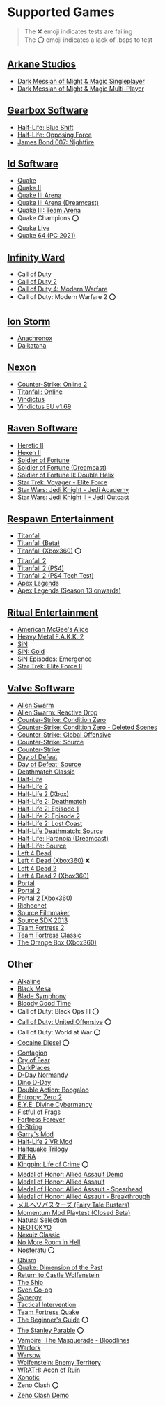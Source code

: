 # Supported Games

> The :x: emoji indicates tests are failing  
> The :o: emoji indicates a lack of .bsps to test


<!-- TODO: Coverage Ratings -->
<!-- TODO: Icons -->
<!-- TODO: Integrate w/ docs sql db -->

## [Arkane Studios](https://github.com/snake-biscuits/bsp_tool/tree/master/bsp_tool/branches/arkane)
 - [Dark Messiah of Might & Magic Singleplayer](https://github.com/snake-biscuits/bsp_tool/tree/master/bsp_tool/branches/arkane/dark_messiah_sp.py)
 - [Dark Messiah of Might & Magic Multi-Player](https://github.com/snake-biscuits/bsp_tool/tree/master/bsp_tool/branches/arkane/dark_messiah_mp.py)


## [Gearbox Software](https://github.com/snake-biscuits/bsp_tool/tree/master/bsp_tool/branches/gearbox)
 - [Half-Life: Blue Shift](https://github.com/snake-biscuits/bsp_tool/tree/master/bsp_tool/branches/gearbox/blue_shift.py)
 - [Half-Life: Opposing Force](https://github.com/snake-biscuits/bsp_tool/tree/master/bsp_tool/branches/valve/goldsrc.py)
 - [James Bond 007: Nightfire](https://github.com/snake-biscuits/bsp_tool/tree/master/bsp_tool/branches/gearbox/nightfire.py)


## [Id Software](https://github.com/snake-biscuits/bsp_tool/tree/master/bsp_tool/branches/id_software)
 - [Quake](https://github.com/snake-biscuits/bsp_tool/tree/master/bsp_tool/branches/id_software/quake.py)
 - [Quake II](https://github.com/snake-biscuits/bsp_tool/tree/master/bsp_tool/branches/id_software/quake2.py)
 - [Quake III Arena](https://github.com/snake-biscuits/bsp_tool/tree/master/bsp_tool/branches/id_software/quake3.py)
 - [Quake III Arena (Dreamcast)](https://github.com/snake-biscuits/bsp_tool/tree/master/bsp_tool/branches/id_software/quake3.py)
 - [Quake III: Team Arena](https://github.com/snake-biscuits/bsp_tool/tree/master/bsp_tool/branches/id_software/quake3.py)
 - Quake Champions :o:
 - [Quake Live](https://github.com/snake-biscuits/bsp_tool/tree/master/bsp_tool/branches/id_software/quake3.py)
 - [Quake 64 (PC 2021)](https://github.com/snake-biscuits/bsp_tool/tree/master/bsp_tool/branches/id_software/quake64.py)


## [Infinity Ward](https://github.com/snake-biscuits/bsp_tool/tree/master/bsp_tool/branches/infinity_ward)
 - [Call of Duty](https://github.com/snake-biscuits/bsp_tool/tree/master/bsp_tool/branches/infinity_ward/call_of_duty1.py)
 - [Call of Duty 2](https://github.com/snake-biscuits/bsp_tool/tree/master/bsp_tool/branches/infinity_ward/call_of_duty2.py)
 - [Call of Duty 4: Modern Warfare](https://github.com/snake-biscuits/bsp_tool/tree/master/bsp_tool/branches/infinity_ward/modern_warfare.py)
 - Call of Duty: Modern Warfare 2 :o:


## [Ion Storm](https://github.com/snake-biscuits/bsp_tool/tree/master/bsp_tool/branches/ion_storm)
 - [Anachronox](https://github.com/snake-biscuits/bsp_tool/tree/master/bsp_tool/branches/id_software/quake2.py)
 - [Daikatana](https://github.com/snake-biscuits/bsp_tool/tree/master/bsp_tool/branches/ion_storm/daikatana.py)


## [Nexon](https://github.com/snake-biscuits/bsp_tool/tree/master/bsp_tool/branches/nexon)
 - [Counter-Strike: Online 2](https://github.com/snake-biscuits/bsp_tool/tree/master/bsp_tool/branches/nexon/cso2.py)
 - [Titanfall: Online](https://github.com/snake-biscuits/bsp_tool/tree/master/bsp_tool/branches/respawn/titanfall.py)
 - [Vindictus](https://github.com/snake-biscuits/bsp_tool/tree/master/bsp_tool/branches/nexon/vindictus.py)
 - [Vindictus EU v1.69](https://github.com/snake-biscuits/bsp_tool/tree/master/bsp_tool/branches/nexon/vindictus69.py)


## [Raven Software](https://github.com/snake-biscuits/bsp_tool/tree/master/bsp_tool/branches/raven)
 - [Heretic II](https://github.com/snake-biscuits/bsp_tool/tree/master/bsp_tool/branches/id_software/quake2.py)
 - [Hexen II](https://github.com/snake-biscuits/bsp_tool/tree/master/bsp_tool/branches/raven/hexen2.py)
 - [Soldier of Fortune](https://github.com/snake-biscuits/bsp_tool/tree/master/bsp_tool/branches/raven/soldier_of_fortune.py)
 - [Soldier of Fortune (Dreamcast)](https://github.com/snake-biscuits/bsp_tool/tree/master/bsp_tool/branches/raven/soldier_of_fortune.py)
 - [Soldier of Fortune II: Double Helix](https://github.com/snake-biscuits/bsp_tool/tree/master/bsp_tool/branches/raven/soldier_of_fortune2.py)
 - [Star Trek: Voyager - Elite Force](https://github.com/snake-biscuits/bsp_tool/tree/master/bsp_tool/branches/id_software/quake3.py)
 - [Star Wars: Jedi Knight - Jedi Academy](https://github.com/snake-biscuits/bsp_tool/tree/master/bsp_tool/branches/raven/soldier_of_fortune2.py)
 - [Star Wars: Jedi Knight II - Jedi Outcast](https://github.com/snake-biscuits/bsp_tool/tree/master/bsp_tool/branches/raven/soldier_of_fortune2.py)


## [Respawn Entertainment](https://github.com/snake-biscuits/bsp_tool/tree/master/bsp_tool/branches/respawn)
 - [Titanfall](https://github.com/snake-biscuits/bsp_tool/tree/master/bsp_tool/branches/respawn/titanfall.py)
 - [Titanfall (Beta)](https://github.com/snake-biscuits/bsp_tool/tree/master/bsp_tool/branches/respawn/titanfall.py)
 - [Titanfall (Xbox360)](https://github.com/snake-biscuits/bsp_tool/tree/master/bsp_tool/branches/respawn/titanfall_x360.py) :o:
 - [Titanfall 2](https://github.com/snake-biscuits/bsp_tool/tree/master/bsp_tool/branches/respawn/titanfall2.py)
 - [Titanfall 2 (PS4)](https://github.com/snake-biscuits/bsp_tool/tree/master/bsp_tool/branches/respawn/titanfall2.py)
 - [Titanfall 2 (PS4 Tech Test)](https://github.com/snake-biscuits/bsp_tool/tree/master/bsp_tool/branches/respawn/titanfall2.py)
 - [Apex Legends](https://github.com/snake-biscuits/bsp_tool/tree/master/bsp_tool/branches/respawn/apex_legends.py)
 - [Apex Legends (Season 13 onwards)](https://github.com/snake-biscuits/bsp_tool/tree/master/bsp_tool/branches/respawn/apex_legends13.py)


## [Ritual Entertainment](https://github.com/snake-biscuits/bsp_tool/tree/master/bsp_tool/branches/ritual)
 - [American McGee's Alice](https://github.com/snake-biscuits/bsp_tool/tree/master/bsp_tool/branches/ritual/fakk2.py)
 - [Heavy Metal F.A.K.K. 2](https://github.com/snake-biscuits/bsp_tool/tree/master/bsp_tool/branches/ritual/fakk2.py)
 - [SiN](https://github.com/snake-biscuits/bsp_tool/tree/master/bsp_tool/branches/ritual/sin.py)
 - [SiN: Gold](https://github.com/snake-biscuits/bsp_tool/tree/master/bsp_tool/branches/ritual/sin.py)
 - [SiN Episodes: Emergence](https://github.com/snake-biscuits/bsp_tool/tree/master/bsp_tool/branches/valve/source.py)
 - [Star Trek: Elite Force II](https://github.com/snake-biscuits/bsp_tool/tree/master/bsp_tool/branches/ritual/star_trek_elite_force2.py)


## [Valve Software](https://github.com/snake-biscuits/bsp_tool/tree/master/bsp_tool/branches/valve)
 - [Alien Swarm](https://github.com/snake-biscuits/bsp_tool/tree/master/bsp_tool/branches/valve/alien_swarm.py)
 - [Alien Swarm: Reactive Drop](https://github.com/snake-biscuits/bsp_tool/tree/master/bsp_tool/branches/valve/alien_swarm.py)
 - [Counter-Strike: Condition Zero](https://github.com/snake-biscuits/bsp_tool/tree/master/bsp_tool/branches/valve/goldsrc.py)
 - [Counter-Strike: Condition Zero - Deleted Scenes](https://github.com/snake-biscuits/bsp_tool/tree/master/bsp_tool/branches/valve/goldsrc.py)
 - [Counter-Strike: Global Offensive](https://github.com/snake-biscuits/bsp_tool/tree/master/bsp_tool/branches/valve/sdk_2013.py)
 - [Counter-Strike: Source](https://github.com/snake-biscuits/bsp_tool/tree/master/bsp_tool/branches/valve/source.py)
 - [Counter-Strike](https://github.com/snake-biscuits/bsp_tool/tree/master/bsp_tool/branches/valve/goldsrc.py)
 - [Day of Defeat](https://github.com/snake-biscuits/bsp_tool/tree/master/bsp_tool/branches/valve/goldsrc.py)
 - [Day of Defeat: Source](https://github.com/snake-biscuits/bsp_tool/tree/master/bsp_tool/branches/valve/source.py)
 - [Deathmatch Classic](https://github.com/snake-biscuits/bsp_tool/tree/master/bsp_tool/branches/valve/goldsrc.py)
 - [Half-Life](https://github.com/snake-biscuits/bsp_tool/tree/master/bsp_tool/branches/valve/goldsrc.py)
 - [Half-Life 2](https://github.com/snake-biscuits/bsp_tool/tree/master/bsp_tool/branches/valve/source.py)
 - [Half-Life 2 (Xbox)](https://github.com/snake-biscuits/bsp_tool/tree/master/bsp_tool/branches/valve/source.py)
 - [Half-Life 2: Deathmatch](https://github.com/snake-biscuits/bsp_tool/tree/master/bsp_tool/branches/valve/source.py)
 - [Half-Life 2: Episode 1](https://github.com/snake-biscuits/bsp_tool/tree/master/bsp_tool/branches/valve/source.py)
 - [Half-Life 2: Episode 2](https://github.com/snake-biscuits/bsp_tool/tree/master/bsp_tool/branches/valve/orange_box.py)
 - [Half-Life 2: Lost Coast](https://github.com/snake-biscuits/bsp_tool/tree/master/bsp_tool/branches/valve/orange_box.py)
 - [Half-Life Deathmatch: Source](https://github.com/snake-biscuits/bsp_tool/tree/master/bsp_tool/branches/valve/source.py)
 - [Half-Life: Paranoia (Dreamcast)](https://github.com/snake-biscuits/bsp_tool/tree/master/bsp_tool/branches/valve/goldsrc.py)
 - [Half-Life: Source](https://github.com/snake-biscuits/bsp_tool/tree/master/bsp_tool/branches/valve/source.py)
 - [Left 4 Dead](https://github.com/snake-biscuits/bsp_tool/tree/master/bsp_tool/branches/valve/left4dead.py)
 - [Left 4 Dead (Xbox360)](https://github.com/snake-biscuits/bsp_tool/tree/master/bsp_tool/branches/valve/orange_box_x360.py) :x:
 - [Left 4 Dead 2](https://github.com/snake-biscuits/bsp_tool/tree/master/bsp_tool/branches/valve/left4dead2.py)
 - [Left 4 Dead 2 (Xbox360)](https://github.com/snake-biscuits/bsp_tool/tree/master/bsp_tool/branches/valve/orange_box_x360.py)
 - [Portal](https://github.com/snake-biscuits/bsp_tool/tree/master/bsp_tool/branches/valve/orange_box.py)
 - [Portal 2](https://github.com/snake-biscuits/bsp_tool/tree/master/bsp_tool/branches/valve/sdk_2013.py)
 - [Portal 2 (Xbox360)](https://github.com/snake-biscuits/bsp_tool/tree/master/bsp_tool/branches/valve/sdk_2013_x360.py)
 - [Richochet](https://github.com/snake-biscuits/bsp_tool/tree/master/bsp_tool/branches/valve/goldsrc.py)
 - [Source Filmmaker](https://github.com/snake-biscuits/bsp_tool/tree/master/bsp_tool/branches/valve/orange_box.py)
 - [Source SDK 2013](https://github.com/snake-biscuits/bsp_tool/tree/master/bsp_tool/branches/valve/source_filmmaker.py)
 - [Team Fortress 2](https://github.com/snake-biscuits/bsp_tool/tree/master/bsp_tool/branches/valve/orange_box.py)
 - [Team Fortress Classic](https://github.com/snake-biscuits/bsp_tool/tree/master/bsp_tool/branches/valve/goldsrc.py)
 - [The Orange Box (Xbox360)](https://github.com/snake-biscuits/bsp_tool/tree/master/bsp_tool/branches/valve/orange_box_x360.py)


## Other
 - [Alkaline](https://github.com/snake-biscuits/bsp_tool/tree/master/bsp_tool/branches/id_software/remake_quake.py)
 - [Black Mesa](https://github.com/snake-biscuits/bsp_tool/tree/master/bsp_tool/branches/valve/sdk_2013.py)
 - [Blade Symphony](https://github.com/snake-biscuits/bsp_tool/tree/master/bsp_tool/branches/valve/sdk_2013.py)
 - [Bloody Good Time](https://github.com/snake-biscuits/bsp_tool/tree/master/bsp_tool/branches/outerlight/outerlight.py)
 - Call of Duty: Black Ops III :o:
 - [Call of Duty: United Offensive](https://github.com/snake-biscuits/bsp_tool/tree/master/bsp_tool/branches/infinity_ward/call_of_duty1.py) :o:
 - Call of Duty: World at War :o:
 - [Cocaine Diesel](https://github.com/snake-biscuits/bsp_tool/tree/master/bsp_tool/branches/id_software/qfusion.py) :o:
 - [Contagion](https://github.com/snake-biscuits/bsp_tool/tree/master/bsp_tool/branches/valve/left4dead2.py)
 - [Cry of Fear](https://github.com/snake-biscuits/bsp_tool/tree/master/bsp_tool/branches/valve/goldsrc.py)
 - [DarkPlaces](https://github.com/snake-biscuits/bsp_tool/tree/master/bsp_tool/branches/id_software/quake.py)
 - [D-Day Normandy](https://github.com/snake-biscuits/bsp_tool/tree/master/bsp_tool/branches/id_software/quake2.py)
 - [Dino D-Day](https://github.com/snake-biscuits/bsp_tool/tree/master/bsp_tool/branches/valve/sdk_2013.py)
 - [Double Action: Boogaloo](https://github.com/snake-biscuits/bsp_tool/tree/master/bsp_tool/branches/valve/orange_box.py)
 - [Entropy: Zero 2](https://github.com/snake-biscuits/bsp_tool/tree/master/bsp_tool/branches/valve/orange_box.py)
 - [E.Y.E: Divine Cybermancy](https://github.com/snake-biscuits/bsp_tool/tree/master/bsp_tool/branches/valve/orange_box.py)
 - [Fistful of Frags](https://github.com/snake-biscuits/bsp_tool/tree/master/bsp_tool/branches/valve/orange_box.py)
 - [Fortress Forever](https://github.com/snake-biscuits/bsp_tool/tree/master/bsp_tool/branches/valve/orange_box.py)
 - [G-String](https://github.com/snake-biscuits/bsp_tool/tree/master/bsp_tool/branches/valve/orange_box.py)
 - [Garry's Mod](https://github.com/snake-biscuits/bsp_tool/tree/master/bsp_tool/branches/valve/orange_box.py)
 - [Half-Life 2 VR Mod](https://github.com/snake-biscuits/bsp_tool/tree/master/bsp_tool/brances/valve/source.py)
 - [Halfquake Trilogy](https://github.com/snake-biscuits/bsp_tool/tree/master/bsp_tool/branches/valve/goldsrc.py)
 - [INFRA](https://github.com/snake-biscuits/bsp_tool/tree/master/bsp_tool/branches/loiste/infra.py)
 - [Kingpin: Life of Crime](https://github.com/snake-biscuits/bsp_tool/tree/master/bsp_tool/branches/id_software/quake2.py) :o:
 - [Medal of Honor: Allied Assault Demo](https://github.com/snake-biscuits/bsp_tool/tree/master/bsp_tool/branches/ritual/mohaa_demo.py)
 - [Medal of Honor: Allied Assault](https://github.com/snake-biscuits/bsp_tool/tree/master/bsp_tool/branches/ritual/mohaa.py)
 - [Medal of Honor: Allied Assault - Spearhead](https://github.com/snake-biscuits/bsp_tool/tree/master/bsp_tool/branches/ritual/mohaa.py)
 - [Medal of Honor: Allied Assault - Breakthrough](https://github.com/snake-biscuits/bsp_tool/tree/master/bsp_tool/branches/ritual/mohaa_bt.py)
 - [メルヘソバスターズ (Fairy Tale Busters)](https://github.com/snake-biscuits/bsp_tool/tree/master/bsp_tool/branches/utoplanet/merubasu.py)
 - [Momentum Mod Playtest (Closed Beta)](https://github.com/snake-biscuits/bsp_tool/tree/master/bsp_tool/branches/strata/strata.py)
 - [Natural Selection](https://github.com/snake-biscuits/bsp_tool/tree/master/bsp_tool/branches/valve/goldsrc.py)
 - [NEOTOKYO](https://github.com/snake-biscuits/bsp_tool/tree/master/bsp_tool/branches/valve/orange_box.py)
 - [Nexuiz Classic](https://github.com/snake-biscuits/bsp_tool/tree/master/bsp_tool/branches/id_software/quake3.py)
 - [No More Room in Hell](https://github.com/snake-biscuits/bsp_tool/tree/master/bsp_tool/branches/valve/orange_box.py)
 - [Nosferatu](https://github.com/snake-biscuits/bsp_tool/tree/master/bsp_tool/branches/id_software/qfusion.py) :o:
 - [Qbism](https://github.com/snake-biscuits/bsp_tool/tree/master/bsp_tool/branches/id_software/qbism.py)
 - [Quake: Dimension of the Past](https://github.com/snake-biscuits/bsp_tool/tree/master/bsp_tool/branches/id_software/remake_quake.py)
 - [Return to Castle Wolfenstein](https://github.com/snake-biscuits/bsp_tool/tree/master/bsp_tool/branches/id_software/quake3.py)
 - [The Ship](https://github.com/snake-biscuits/bsp_tool/tree/master/bsp_tool/branches/outerlight/outerlight.py)
 - [Sven Co-op](https://github.com/snake-biscuits/bsp_tool/tree/master/bsp_tool/branches/valve/goldsrc.py)
 - [Synergy](https://github.com/snake-biscuits/bsp_tool/tree/master/bsp_tool/branches/valve/source.py)
 - [Tactical Intervention](https://github.com/snake-biscuits/bsp_tool/tree/master/bsp_tool/branches/valve/orange_box.py)
 - [Team Fortress Quake](https://github.com/snake-biscuits/bsp_tool/tree/master/bsp_tool/branches/id_software/quake.py)
 - [The Beginner's Guide](https://github.com/snake-biscuits/bsp_tool/tree/master/bsp_tool/branches/valve/sdk_2013.py) :o:
 - [The Stanley Parable](https://github.com/snake-biscuits/bsp_tool/tree/master/bsp_tool/branches/valve/sdk_2013.py) :o:
 - [Vampire: The Masquerade - Bloodlines](https://github.com/snake-biscuits/bsp_tool/tree/master/bsp_tool/branches/troika/vampire.py)
 - [Warfork](https://github.com/snake-biscuits/bsp_tool/tree/master/bsp_tool/branches/id_software/qfusion.py)
 - [Warsow](https://github.com/snake-biscuits/bsp_tool/tree/master/bsp_tool/branches/id_software/qfusion.py)
 - [Wolfenstein: Enemy Territory](https://github.com/snake-biscuits/bsp_tool/tree/master/bsp_tool/branches/id_software/quake3.py)
 - [WRATH: Aeon of Ruin](https://github.com/snake-biscuits/bsp_tool/tree/master/bsp_tool/branches/id_software/quake3.py)
 - [Xonotic](https://github.com/snake-biscuits/bsp_tool/tree/master/bsp_tool/branches/id_software/quake3.py)
 - Zeno Clash :o:
 - [Zeno Clash Demo](https://github.com/snake-biscuits/bsp_tool/tree/master/bsp_tool/branches/ace_team/zeno_clash.py)
